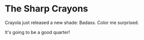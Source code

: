 # The Sharp Crayons
Crayola just released a new shade: Badass. 
Color me surprised.

It's going to be a good quarter!
